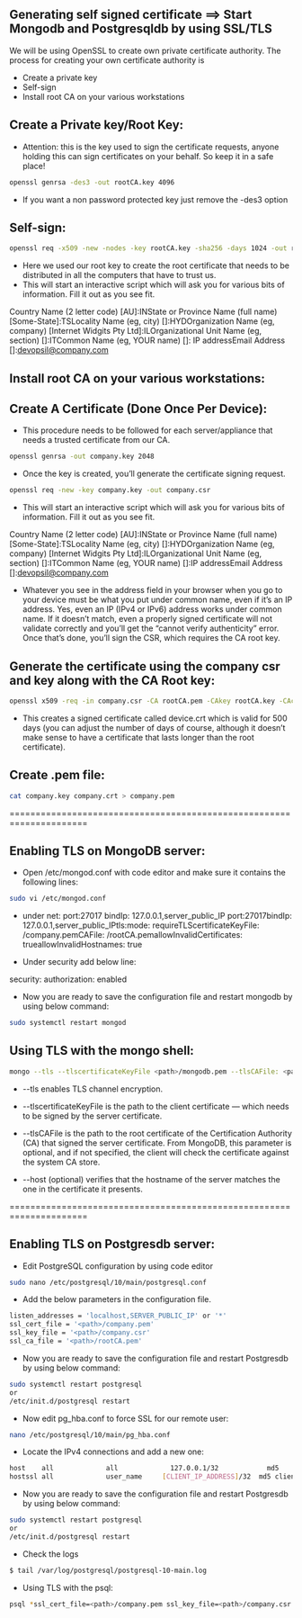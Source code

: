 ## Generating self signed certificate ==> Start Mongodb and Postgresqldb by using SSL/TLS
We will be using OpenSSL to create own private certificate authority.
The process for creating your own certificate authority is
- Create a private key
- Self-sign
- Install root CA on your various workstations

## Create a Private key/Root Key:
- Attention: this is the key used to sign the certificate requests, anyone holding this can sign certificates on your behalf. So keep it in a safe place!
```sh
openssl genrsa -des3 -out rootCA.key 4096
```
- If you want a non password protected key just remove the -des3 option

## Self-sign:
```sh
openssl req -x509 -new -nodes -key rootCA.key -sha256 -days 1024 -out rootCA.pem
```
- Here we used our root key to create the root certificate that needs to be distributed in all the computers that have to trust us.
- This will start an interactive script which will ask you for various bits of information. Fill it out as you see fit.

Country Name (2 letter code) [AU]:INState or Province Name (full name) [Some-State]:TSLocality Name (eg, city) []:HYDOrganization Name (eg, company) [Internet Widgits Pty Ltd]:ILOrganizational Unit Name (eg, section) []:ITCommon Name (eg, YOUR name) []: IP addressEmail Address []:devopsil@company.com

## Install root CA on your various workstations:

## Create A Certificate (Done Once Per Device):

- This procedure needs to be followed for each server/appliance that needs a trusted certificate from our CA.
```sh
openssl genrsa -out company.key 2048
```
- Once the key is created, you’ll generate the certificate signing request.
```sh
openssl req -new -key company.key -out company.csr
```
- This will start an interactive script which will ask you for various bits of information. Fill it out as you see fit.

Country Name (2 letter code) [AU]:INState or Province Name (full name) [Some-State]:TSLocality Name (eg, city) []:HYDOrganization Name (eg, company) [Internet Widgits Pty Ltd]:ILOrganizational Unit Name (eg, section) []:ITCommon Name (eg, YOUR name) []:IP addressEmail Address []:devopsil@company.com

- Whatever you see in the address field in your browser when you go to your device must be what you put under common name, even if it’s an IP address. Yes, even an IP (IPv4 or IPv6) address works under common name. If it doesn’t match, even a properly signed certificate will not validate correctly and you’ll get the “cannot verify authenticity” error. Once that’s done, you’ll sign the CSR, which requires the CA root key.

## Generate the certificate using the company csr and key along with the CA Root key:
```sh
openssl x509 -req -in company.csr -CA rootCA.pem -CAkey rootCA.key -CAcreateserial -out company.crt -days 500 -sha256
```
- This creates a signed certificate called device.crt which is valid for 500 days (you can adjust the number of days of course, although it doesn’t make sense to have a certificate that lasts longer than the root certificate).

## Create .pem file:
```sh
cat company.key company.crt > company.pem
```
=====================================================================

## Enabling TLS on MongoDB server:

- Open /etc/mongod.conf with code editor and make sure it contains the following lines:
```sh
sudo vi /etc/mongod.conf
```
- under net:
port:27017
bindIp: 127.0.0.1,server_public_IP
port:27017bindIp: 127.0.0.1,server_public_IPtls:mode: requireTLScertificateKeyFile: <path>/company.pemCAFile: <path>/rootCA.pemallowInvalidCertificates: trueallowInvalidHostnames: true

- Under security add below line:

security:
authorization: enabled

- Now you are ready to save the configuration file and restart mongodb by using below command:
```sh
sudo systemctl restart mongod
```
## Using TLS with the mongo shell:
```sh
mongo --tls --tlscertificateKeyFile <path>/mongodb.pem --tlsCAFile: <path>/rootCA.pem --tlsAllowInvalidHostnames --tlsAllowInvalidCertificates --host <IPaddress>
```
- --tls enables TLS channel encryption.

- --tlscertificateKeyFile is the path to the client certificate — which needs to be signed by the server certificate.

- --tlsCAFile is the path to the root certificate of the Certification Authority (CA) that signed the server certificate. From MongoDB, this parameter is optional, and if not specified, the client will check the certificate against the system CA store.

- --host (optional) verifies that the hostname of the server matches the one in the certificate it presents.

=====================================================================

## Enabling TLS on Postgresdb server:

- Edit PostgreSQL configuration by using code editor
```sh
sudo nano /etc/postgresql/10/main/postgresql.conf
```
- Add the below parameters in the configuration file.
```sh
listen_addresses = 'localhost,SERVER_PUBLIC_IP' or '*'
ssl_cert_file = '<path>/company.pem'
ssl_key_file = '<path>/company.csr'
ssl_ca_file = '<path>/rootCA.pem'
```
- Now you are ready to save the configuration file and restart Postgresdb by using below command:
```sh
sudo systemctl restart postgresql
or
/etc/init.d/postgresql restart
```
- Now edit pg_hba.conf to force SSL for our remote user:
```sh
nano /etc/postgresql/10/main/pg_hba.conf
```
- Locate the IPv4 connections and add a new one:
```sh
host    all             all             127.0.0.1/32            md5                # <-- existing line
hostssl all             user_name     [CLIENT_IP_ADDRESS]/32  md5 clientcert=1   # <-- new line
```
- Now you are ready to save the configuration file and restart Postgresdb by using below command:
```sh
sudo systemctl restart postgresql
or
/etc/init.d/postgresql restart
```
- Check the logs
```sh
$ tail /var/log/postgresql/postgresql-10-main.log 
```
- Using TLS with the psql:
```sh
psql *ssl_cert_file=<path>/company.pem ssl_key_file=<path>/company.csr ssl_ca_file=<path>/rootCA.pem sslmode=verify-full* -U user_name -w -h <IPaddress>
```
